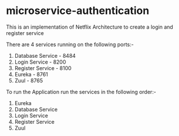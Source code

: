 # microservice-authentication
This is an implementation of Netflix Architecture to create a login and register service

There are 4 services running on the following ports:-
1. Database Service     - 8484
2. Login Service        - 8200
3. Register Service     - 8100
4. Eureka               - 8761
5. Zuul                 - 8765

To run the Application run the services in the following order:-
  1. Eureka
  2. Database Service
  3. Login Service
  4. Register Service
  5. Zuul
